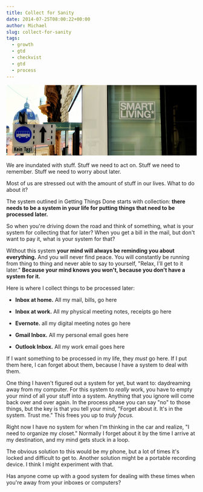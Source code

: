 ```yaml
---
title: Collect for Sanity
date: 2014-07-25T08:00:22+00:00
author: Michael
slug: collect-for-sanity
tags:
  - growth
  - gtd
  - checkvist
  - gtd
  - process
---
```

<div class="full-width">
  <img src="/images/feature-collect-for-sanity.jpg" alt="Collect for Sanity" />
</div>

We are inundated with stuff. Stuff we need to act on. Stuff we need to remember. Stuff we need to worry about later.

Most of us are stressed out with the amount of stuff in our lives. What to do about it?

The system outlined in Getting Things Done starts with collection: **there needs to be a system in your life for putting things that need to be processed later.**

So when you're driving down the road and think of something, what is your system for collecting that for later? When you get a bill in the mail, but don't want to pay it, what is your system for that?

Without this system **your mind will always be reminding you about everything.** And you will never find peace. You will constantly be running from thing to thing and never able to say to yourself, "Relax, I'll get to it later." **Because your mind knows you won't, because you don't have a system for it.**

Here is where I collect things to be processed later:

  * **Inbox at home.** All my mail, bills, go here

  * **Inbox at work.** All my physical meeting notes, receipts go here

  * **Evernote.** all my digital meeting notes go here

  * **Gmail Inbox.** All my personal email goes here

  * **Outlook Inbox.** All my work email goes here

If I want something to be processed in my life, they _must_ go here. If I put them here, I can forget about them, because I have a system to deal with them.

One thing I haven't figured out a system for yet, but want to: daydreaming away from my computer. For this system to _really_ work, you have to empty your mind of all your stuff into a system. Anything that you ignore will come back over and over again. In the process phase you can say "no" to those things, but the key is that you tell your mind, "Forget about it. It's in the system. Trust me." This frees you up to _truly focus._

Right now I have no system for when I'm thinking in the car and realize, "I need to organize my closet." Normally I forget about it by the time I arrive at my destination, and my mind gets stuck in a loop.

The obvious solution to this would be my phone, but a lot of times it's locked and difficult to get to. Another solution might be a portable recording device. I think I might experiment with that.

Has anyone come up with a good system for dealing with these times when you're away from your inboxes or computers?